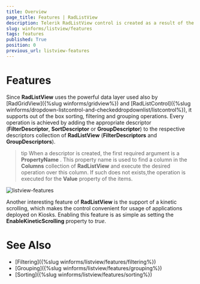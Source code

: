 ```yaml
---
title: Overview
page_title: Features | RadListView
description: Telerik RadListView control is created as a result of the concord of the powerful data layer used by RadGridView and RadListControl, together with the outstanding Telerik Presentation Framework.
slug: winforms/listview/features
tags: features
published: True
position: 0
previous_url: listview-features
---
```


# Features

Since **RadListView** uses the powerful data layer used also by [RadGridView]({%slug winforms/gridview%}) and [RadListControl]({%slug winforms/dropdown-listcontrol-and-checkeddropdownlist/listcontrol%}), it supports out of the box sorting, filtering and grouping operations. Every operation is achieved by adding the appropriate descriptor (__FilterDescriptor__, __SortDescriptor__ or __GroupDescriptor__) to the respective descriptors collection of **RadListView** (__FilterDescriptors__ and __GroupDescriptors__).

>tip When a descriptor is created, the first required argument is a __PropertyName__ . This property name is used to find a column in the __Columns__ collection of **RadListView** and execute the desired operation over this column. If such does not exists,the operation is executed for the __Value__ property of the items.
>

![listview-features](images/listview-features.png)

Another interesting feature of **RadListView** is the support of a kinetic scrolling, which makes the control convenient for usage of applications deployed on Kiosks. Enabling this feature is as simple as setting the __EnableKineticScrolling__ property to *true*.
        
# See Also

* [Filtering]({%slug winforms/listview/features/filtering%})	
* [Grouping]({%slug winforms/listview/features/grouping%})	
* [Sorting]({%slug winforms/listview/features/sorting%})
